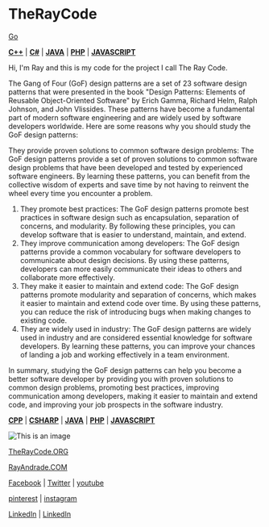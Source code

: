 # TheRayCode 

<a href="http://theraycode.org" rel="noopener" target="_blank">Go</a>

**[C++](./CPP/README.md)** | **[C#](./Csharp/README.md)** | **[JAVA](./Java/README.md)**  | **[PHP](./PHP/README.md)** | **[JAVASCRIPT](./JavaScript/README.md)**  

Hi, I'm Ray and this is my code for the project I call The Ray Code.

The Gang of Four (GoF) design patterns are a set of 23 software design patterns that were presented in the book "Design Patterns: Elements of Reusable Object-Oriented Software" by Erich Gamma, Richard Helm, Ralph Johnson, and John Vlissides. These patterns have become a fundamental part of modern software engineering and are widely used by software developers worldwide. Here are some reasons why you should study the GoF design patterns:

They provide proven solutions to common software design problems: The GoF design patterns provide a set of proven solutions to common software design problems that have been developed and tested by experienced software engineers. By learning these patterns, you can benefit from the collective wisdom of experts and save time by not having to reinvent the wheel every time you encounter a problem.

1. They promote best practices: The GoF design patterns promote best practices in software design such as encapsulation, separation of concerns, and modularity. By following these principles, you can develop software that is easier to understand, maintain, and extend.
2. They improve communication among developers: The GoF design patterns provide a common vocabulary for software developers to communicate about design decisions. By using these patterns, developers can more easily communicate their ideas to others and collaborate more effectively.
3. They make it easier to maintain and extend code: The GoF design patterns promote modularity and separation of concerns, which makes it easier to maintain and extend code over time. By using these patterns, you can reduce the risk of introducing bugs when making changes to existing code.
4. They are widely used in industry: The GoF design patterns are widely used in industry and are considered essential knowledge for software developers. By learning these patterns, you can improve your chances of landing a job and working effectively in a team environment.

In summary, studying the GoF design patterns can help you become a better software developer by providing you with proven solutions to common design problems, promoting best practices, improving communication among developers, making it easier to maintain and extend code, and improving your job prospects in the software industry.


**[CPP](./CPP/README.md)** | **[CSHARP](./Csharp/README.md)** | **[JAVA](./Java/README.md)**  | **[PHP](./PHP/README.md)** | **[JAVASCRIPT](./JavaScript/README.md)**  

![This is an image](https://i0.wp.com/rayandrade.com/wp-content/uploads/2021/12/abstract-_factory03.jpeg?resize=1536%2C1024&ssl=1)

[TheRayCode.ORG](https://www.TheRayCode.org/)

[RayAndrade.COM](https://www.rayandrade.com/)

  
[Facebook](https://www.Facebook.com/TheRayCode/) | [Twitter](https://twitter.com/TheRayCode) | [youtube](https://www.youtube.com/TheRayCode/)

[pinterest](https://www.pinterest.com/TheRayCode/) | [instagram](https://www.instagram.com/the_ray_code/)

[LinkedIn](https://www.linkedin.com/in/andraderay/) | [LinkedIn](https://www.linkedin.com/in/theraycode/)




